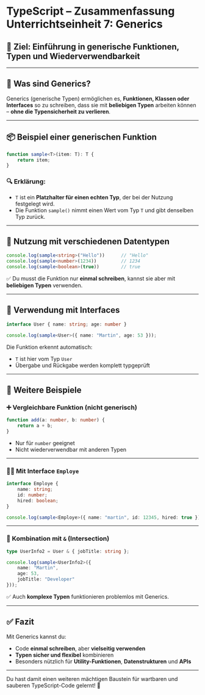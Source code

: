 
# TypeScript – Zusammenfassung Unterrichtseinheit 7: Generics

## 📌 Ziel: Einführung in generische Funktionen, Typen und Wiederverwendbarkeit

---

## 🧠 Was sind Generics?

Generics (generische Typen) ermöglichen es, **Funktionen, Klassen oder Interfaces** so zu schreiben, dass sie mit **beliebigen Typen** arbeiten können – **ohne die Typensicherheit zu verlieren**.

---

## 📦 Beispiel einer generischen Funktion

```ts
function sample<T>(item: T): T {
    return item;
}
```

### 🔍 Erklärung:
- `T` ist ein **Platzhalter für einen echten Typ**, der bei der Nutzung festgelegt wird.
- Die Funktion `sample()` nimmt einen Wert vom Typ `T` und gibt denselben Typ zurück.

---

## 🔧 Nutzung mit verschiedenen Datentypen

```ts
console.log(sample<string>("Hello"))      // "Hello"
console.log(sample<number>(1234))         // 1234
console.log(sample<boolean>(true))        // true
```

✅ Du musst die Funktion nur **einmal schreiben**, kannst sie aber mit **beliebigen Typen** verwenden.

---

## 👤 Verwendung mit Interfaces

```ts
interface User { name: string; age: number }

console.log(sample<User>({ name: "Martin", age: 53 }));
```

Die Funktion erkennt automatisch:
- `T` ist hier vom Typ `User`
- Übergabe und Rückgabe werden komplett typgeprüft

---

## 🧾 Weitere Beispiele

### ➕ Vergleichbare Funktion (nicht generisch)

```ts
function add(a: number, b: number) {
    return a + b;
}
```

- Nur für `number` geeignet
- Nicht wiederverwendbar mit anderen Typen

---

### 🧑‍💼 Mit Interface `Employe`

```ts
interface Employe {
    name: string;
    id: number;
    hired: boolean;
}

console.log(sample<Employe>({ name: "martin", id: 12345, hired: true }));
```

---

### 🧩 Kombination mit `&` (Intersection)

```ts
type UserInfo2 = User & { jobTitle: string };

console.log(sample<UserInfo2>({
    name: "Martin",
    age: 53,
    jobTitle: "Developer"
}));
```

✅ Auch **komplexe Typen** funktionieren problemlos mit Generics.

---

## ✅ Fazit

Mit Generics kannst du:

- Code **einmal schreiben**, aber **vielseitig verwenden**
- **Typen sicher und flexibel** kombinieren
- Besonders nützlich für **Utility-Funktionen**, **Datenstrukturen** und **APIs**

---

Du hast damit einen weiteren mächtigen Baustein für wartbaren und sauberen TypeScript-Code gelernt! 💪
